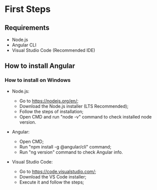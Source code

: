 # First Steps

## Requirements

- Node.js
- Angular CLI
- Visual Studio Code (Recommended IDE)

## How to install Angular

### How to install on Windows

- Node.js:
  - Go to <https://nodejs.org/en/>;
  - Download the Node.js installer (LTS Recommended);
  - Follow the steps of installation;
  - Open CMD and run "node -v" command to check installed node version.

- Angular:
  - Open CMD;
  - Run "npm install -g @angular/cli" command;
  - Run "ng version" command to check Angular info.

- Visual Studio Code:
  - Go to <https://code.visualstudio.com/>;
  - Download the VS Code installer;
  - Execute it and follow the steps;
